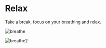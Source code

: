 # Relax<br>

Take a break, focus on your breathing and relax.<br>

![breathe](https://user-images.githubusercontent.com/38325801/90873871-1764ab00-e39f-11ea-8f4e-3db07a6d73fa.png)

![breathe2](https://user-images.githubusercontent.com/38325801/90873955-3cf1b480-e39f-11ea-8f1c-9ecf137a503f.png)
